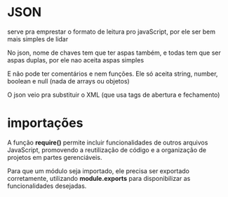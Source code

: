 # JSON
serve pra emprestar o formato de leitura pro javaScript, por ele ser bem mais simples de lidar

No json, nome de chaves tem que ter aspas também, e todas tem que ser aspas duplas, por ele nao aceita aspas simples

E não pode ter comentários e nem funções. Ele só aceita string, number, boolean e null (nada de arrays ou objetos)

O json veio pra substituir o XML (que usa tags de abertura e fechamento)

# importações

A função **require()** permite incluir funcionalidades de outros arquivos JavaScript, promovendo a reutilização de código e a organização de projetos em partes gerenciáveis.

Para que um módulo seja importado, ele precisa ser exportado corretamente, utilizando **module.exports** para disponibilizar as funcionalidades desejadas.